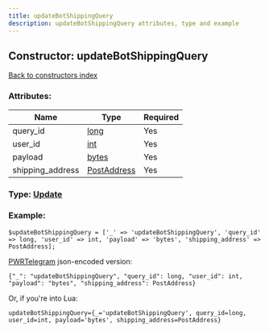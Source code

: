 ```yaml
---
title: updateBotShippingQuery
description: updateBotShippingQuery attributes, type and example
---
```

## Constructor: updateBotShippingQuery  
[Back to constructors index](index.md)



### Attributes:

| Name     |    Type       | Required |
|----------|---------------|----------|
|query\_id|[long](../types/long.md) | Yes|
|user\_id|[int](../types/int.md) | Yes|
|payload|[bytes](../types/bytes.md) | Yes|
|shipping\_address|[PostAddress](../types/PostAddress.md) | Yes|



### Type: [Update](../types/Update.md)


### Example:

```
$updateBotShippingQuery = ['_' => 'updateBotShippingQuery', 'query_id' => long, 'user_id' => int, 'payload' => 'bytes', 'shipping_address' => PostAddress];
```  

[PWRTelegram](https://pwrtelegram.xyz) json-encoded version:

```
{"_": "updateBotShippingQuery", "query_id": long, "user_id": int, "payload": "bytes", "shipping_address": PostAddress}
```


Or, if you're into Lua:  


```
updateBotShippingQuery={_='updateBotShippingQuery', query_id=long, user_id=int, payload='bytes', shipping_address=PostAddress}

```


